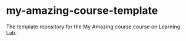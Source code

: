 # my-amazing-course-template
The template repository for the My Amazing course course on Learning Lab.
